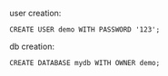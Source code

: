 user creation:

    CREATE USER demo WITH PASSWORD '123';
 
db creation:

    CREATE DATABASE mydb WITH OWNER demo;
